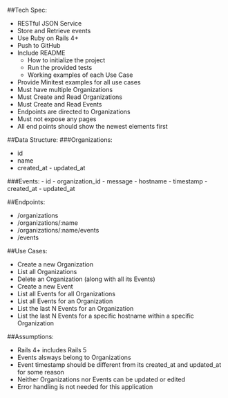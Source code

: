 ##Tech Spec:
  - RESTful JSON Service
  - Store and Retrieve events
  - Use Ruby on Rails 4+
  - Push to GitHub
  - Include README
    - How to initialize the project
    - Run the provided tests
    - Working examples of each Use Case
  - Provide Minitest examples for all use cases
  - Must have multiple Organizations
  - Must Create and Read Organizations
  - Must Create and Read Events
  - Endpoints are directed to Organizations
  - Must not expose any pages
  - All end points should show the newest elements first

##Data Structure:
###Organizations:
   - id
   - name
   - created_at
    - updated_at

  ###Events:
    - id
    - organization_id
    - message
    - hostname
    - timestamp
    - created_at
    - updated_at

##Endpoints:
  - /organizations
  - /organizations/:name
  - /organizations/:name/events
  - /events

##Use Cases:
  - Create a new Organization
  - List all Organizations
  - Delete an Organization (along with all its Events)
  - Create a new Event
  - List all Events for all Organizations
  - List all Events for an Organization
  - List the last N Events for an Organization
  - List the last N Events for a specific hostname within a specific Organization

##Assumptions: 
  - Rails 4+ includes Rails 5
  - Events alsways belong to Organizations
  - Event timestamp should be different from its created_at and updated_at for some reason
  - Neither Organizations nor Events can be updated or edited
  - Error handling is not needed for this application

